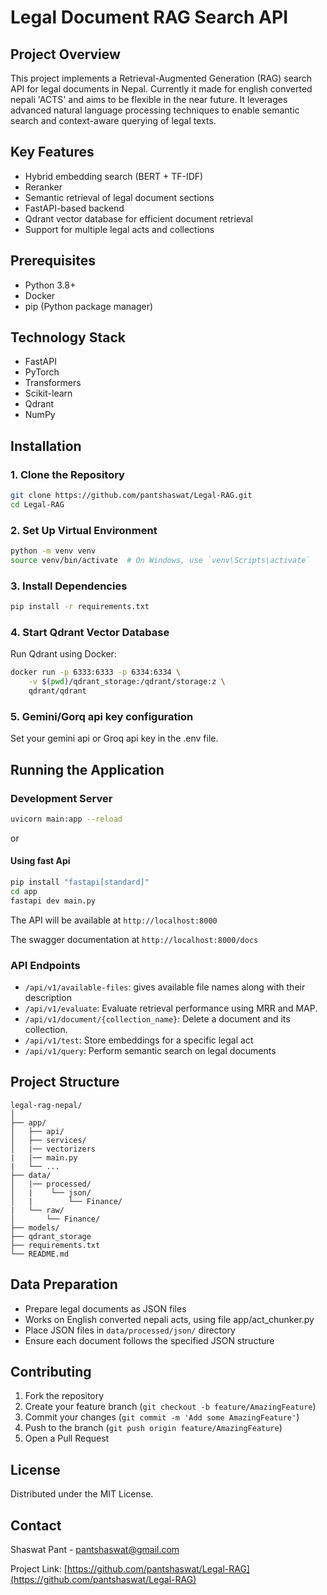 # Legal Document RAG Search API

## Project Overview

This project implements a Retrieval-Augmented Generation (RAG) search API for legal documents in Nepal. Currently it made for english converted nepali 'ACTS' and aims to be flexible in the near future. It leverages advanced natural language processing techniques to enable semantic search and context-aware querying of legal texts.

## Key Features

- Hybrid embedding search (BERT + TF-IDF)
- Reranker
- Semantic retrieval of legal document sections
- FastAPI-based backend
- Qdrant vector database for efficient document retrieval
- Support for multiple legal acts and collections

## Prerequisites

- Python 3.8+
- Docker
- pip (Python package manager)

## Technology Stack

- FastAPI
- PyTorch
- Transformers
- Scikit-learn
- Qdrant
- NumPy

## Installation

### 1. Clone the Repository

```bash
git clone https://github.com/pantshaswat/Legal-RAG.git
cd Legal-RAG
```

### 2. Set Up Virtual Environment

```bash
python -m venv venv
source venv/bin/activate  # On Windows, use `venv\Scripts\activate`
```

### 3. Install Dependencies

```bash
pip install -r requirements.txt
```

### 4. Start Qdrant Vector Database

Run Qdrant using Docker:

```bash
docker run -p 6333:6333 -p 6334:6334 \
    -v $(pwd)/qdrant_storage:/qdrant/storage:z \
    qdrant/qdrant
```

### 5. Gemini/Gorq api key configuration

Set your gemini api or Groq api key in the .env file.

## Running the Application

### Development Server

```bash
uvicorn main:app --reload
```
or
#### Using fast Api
```bash
pip install "fastapi[standard]"
cd app
fastapi dev main.py
```
The API will be available at `http://localhost:8000`

The swagger documentation at `http://localhost:8000/docs`

### API Endpoints

- `/api/v1/available-files`: gives available file names along with their description
- `/api/v1/evaluate`: Evaluate retrieval performance using MRR and MAP.
- `/api/v1/document/{collection_name}`: Delete a document and its collection.
- `/api/v1/test`: Store embeddings for a specific legal act
- `/api/v1/query`: Perform semantic search on legal documents


## Project Structure

```
legal-rag-nepal/
│
├── app/
│   ├── api/
│   ├── services/
│   |── vectorizers
|   |── main.py
|   └── ...
├── data/
│   |── processed/
│   |    └── json/
│   |        └── Finance/
|   └── raw/
│       └── Finance/
├── models/
├── qdrant_storage
├── requirements.txt
└── README.md
```

## Data Preparation

- Prepare legal documents as JSON files
- Works on English converted nepali acts, using file app/act_chunker.py
- Place JSON files in `data/processed/json/` directory
- Ensure each document follows the specified JSON structure

## Contributing

1. Fork the repository
2. Create your feature branch (`git checkout -b feature/AmazingFeature`)
3. Commit your changes (`git commit -m 'Add some AmazingFeature'`)
4. Push to the branch (`git push origin feature/AmazingFeature`)
5. Open a Pull Request

## License

Distributed under the MIT License.
## Contact

Shaswat Pant - pantshaswat@gmail.com

Project Link: [https://github.com/pantshaswat/Legal-RAG](https://github.com/pantshaswat/Legal-RAG)